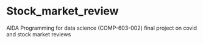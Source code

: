 # Stock_market_review
AIDA Programming for data science (COMP-603-002) final project on covid and stock market reviews
